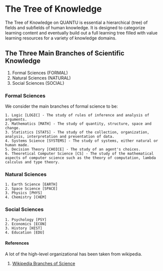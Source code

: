 # The Tree of Knowledge

The Tree of Knowledge on QUANTU is essential a hierarchical (tree) of fields and subfields of human knowledge.
It is designed to categorize learning content and eventually build out a full learning tree filled with value
learning resources for a variety of knowledge domains.

## The Three Main Branches of Scientific Knowledge
1. Formal Sciences (FORMAL)
2. Natural Sciences (NATURAL)
3. Social Sciences (SOCIAL)

### Formal Sciences

We consider the main branches of formal science to be:

```
1. Logic [LOGIC] - The study of rules of inference and analysis of arguments.
2. Mathematics [MATH] - The study of quantity, structure, space and change.
3. Statistics [STATS] - The study of the collection, organization, analysis, interpretation and presentation of data.
4. Systems Science [SYSTEMS] - The study of systems, either natural or human made.
5. Decision Theory [CHOICE] - The study of an agent's choices.
6. Theoretical Computer Science [CS] - The study of the mathematical aspects of computer science such as the theory of computation, lambda calculus and type theory.
```

### Natural Sciences

```
1. Earth Science [EARTH]
2. Space Science [SPACE]
3. Physics [PHYS]
4. Chemistry [CHEM]
```

### Social Sciences

```
1. Psychology [PSY]
2. Economics [ECON]
3. History [HIST]
4. Education [EDU]
```


#### References

A lot of the high-level organizational has been taken from wikipedia.

1. [Wikipedia Branches of Science](https://en.wikipedia.org/wiki/Branches_of_science)